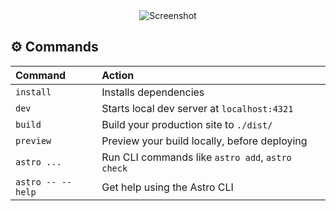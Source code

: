 <div align="center">
  <img src="public/images/github_readme.png" alt="Screenshot" />
</div>

## ⚙️ Commands

| Command                   | Action                                           |
| :------------------------ | :----------------------------------------------- |
| `install`             | Installs dependencies                            |
| `dev`             | Starts local dev server at `localhost:4321`      |
| `build`           | Build your production site to `./dist/`          |
| `preview`         | Preview your build locally, before deploying     |
| `astro ...`       | Run CLI commands like `astro add`, `astro check` |
| `astro -- --help` | Get help using the Astro CLI                     |
